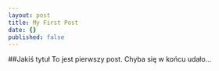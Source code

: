 ```yaml
---
layout: post
title: My First Post
date: {}
published: false
---
```


##Jakiś tytuł
To jest pierwszy post.
Chyba się w końcu udało...

